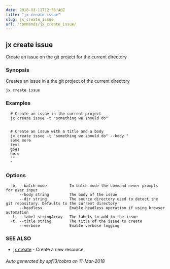 ```yaml
---
date: 2018-03-11T12:56:40Z
title: "jx create issue"
slug: jx_create_issue
url: /commands/jx_create_issue/
---
```

## jx create issue

Create an issue on the git project for the current directory

### Synopsis


Creates an issue in a the git project of the current directory

```
jx create issue
```

### Examples

```
  # Create an issue in the current project
  jx create issue -t "something we should do"
  
  
  # Create an issue with a title and a body
  jx create issue -t "something we should do" --body "
  some more
  text
  goes
  here
  ""
  "
```

### Options

```
  -b, --batch-mode          In batch mode the command never prompts for user input
      --body string         The body of the issue
      --dir string          The source directory used to detect the git repository. Defaults to the current directory
      --headless            Enable headless operation if using browser automation
  -l, --label stringArray   The labels to add to the issue
  -t, --title string        The title of the issue to create
      --verbose             Enable verbose logging
```

### SEE ALSO
* [jx create](/commands/jx_create/)	 - Create a new resource

###### Auto generated by spf13/cobra on 11-Mar-2018
